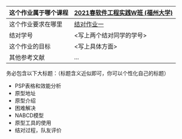 | 这个作业属于哪个课程 | [2021春软件工程实践W班 (福州大学)](https://edu.cnblogs.com/campus/fzu/2021SpringSoftwareEngineeringPractice) |
| :------------------- | :----------------------------------------------------------- |
| 这个作业要求在哪里   | [结对作业一](https://edu.cnblogs.com/campus/fzu/2021SpringSoftwareEngineeringPractice/homework/11785) |
| 结对学号             | <写上两个结对同学的学号>                                     |
| 这个作业的目标       | <写上具体方面>                                               |
| 其他参考文献         | ...                                                          |

务必包含以下大标题：（标题含义近似即可，你可以个性化自己的标题）

- PSP表格和效能分析
- 原型地址
- 原型介绍
- 困难解决
- NABCD模型
- 原型工具的使用
- 结对过程，队友评价
